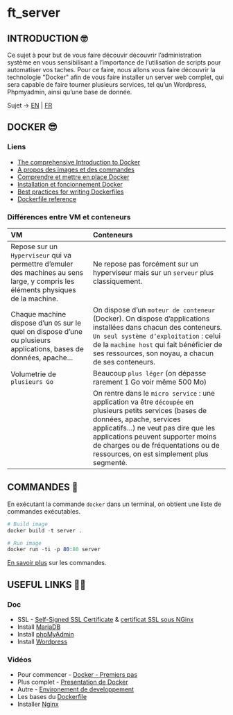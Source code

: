 # ft_server

## INTRODUCTION 🤓

Ce sujet à pour but de vous faire découvir découvrir l’administration système en vous sensibilisant a l’importance de l’utilisation de scripts pour automatiser vos taches. Pour ce faire, nous allons vous faire découvrir la technologie "Docker" afin de vous faire installer un server web complet, qui sera capable de faire tourner plusieurs services, tel qu’un Wordpress, Phpmyadmin, ainsi qu’une base de donnée.

Sujet -> [EN](https://github.com/tinaserra/ft_server/blob/master/links/ft_server_en.pdf) | [FR](https://github.com/tinaserra/ft_server/blob/master/links/ft_server_fr.pdf)

## DOCKER 😎

### Liens

* [The comprehensive Introduction to Docker](http://blog.brew.com.hk/introduction-to-docker/)
* [A propos des images et des commandes](https://www.wanadev.fr/24-tuto-docker-demarrer-docker-partie-2/)
* [Comprendre et mettre en place Docker](https://guillaumebriday.fr/comprendre-et-mettre-en-place-docker)
* [Installation et foncionnement Docker](https://www.ionos.fr/digitalguide/serveur/configuration/tutoriel-docker-installation-et-premiers-pas/)
* [Best practices for writing Dockerfiles](https://docs.docker.com/develop/develop-images/dockerfile_best-practices/)
* [Dockerfile reference](https://docs.docker.com/engine/reference/builder/#entrypoint)

### Différences entre VM et conteneurs

|VM|Conteneurs|
| :--- | :--- |
|Repose sur un ```Hyperviseur``` qui va permettre d’emuler des machines au sens large, y compris les éléments physiques de la machine.|Ne repose pas forcément sur un hyperviseur mais sur un ```serveur``` plus classiquement.|
|Chaque machine dispose d’un ```OS``` sur le quel on dispose d’une ou plusieurs applications, bases de données, apache…|On dispose d’un ```moteur de conteneur``` (Docker). On dispose d’applications installées dans chacun des conteneurs. ```Un seul système d’exploitation``` : celui de la ```machine host``` qui fait bénéficier de ses ressources, son noyau, a chacun de ses conteneurs.|
|Volumetrie de ```plusieurs Go```|Beaucoup ```plus léger``` (on dépasse rarement 1 Go voir même 500 Mo)|
||On rentre dans le ```micro service``` : une application va être ```découpée``` en plusieurs petits services (bases de données, apache, services applicatifs…) ne veut pas dire que les applications peuvent supporter moins de charges ou de fréquentations ou de ressources, on est simplement plus segmenté.|


## COMMANDES 🦁

En exécutant la commande ```docker``` dans un terminal, on obtient une liste de commandes exécutables.

```s
# Build image
docker build -t server .

# Run image
docker run -ti -p 80:80 server
```

[En savoir plus](https://www.wanadev.fr/27-tuto-docker-les-commandes-et-docker-partie-3/) sur les commandes.


## USEFUL LINKS 🤙🏼

### Doc

* SSL - [Self-Signed SSL Certificate](https://linuxize.com/post/creating-a-self-signed-ssl-certificate/) & [certificat SSL sous NGinx](https://admin-serv.net/blog/670/creer-et-installer-un-certificat-ssl-sous-nginx/)
* Install [MariaDB](https://www.digitalocean.com/community/tutorials/how-to-install-linux-nginx-mariadb-php-lemp-stack-on-debian-10)
* Install [phpMyAdmin](https://www.digitalocean.com/community/tutorials/how-to-install-phpmyadmin-from-source-debian-10)
* Install [Wordpress](https://www.osradar.com/install-wordpress-debian-10/)

### Vidéos

* Pour commencer - [Docker - Premiers pas](https://www.youtube.com/watch?v=fdlZqRZXWOc)
* Plus complet - [Presentation de Docker](https://www.youtube.com/watch?v=XgKOC6X8W28)
* Autre - [Environement de developpement](https://www.youtube.com/watch?v=F9R1EOaA7EA)
* Les bases du [Dockerfile](https://www.youtube.com/watch?v=8q0wcmeJ2Gk) 
* Installer [Nginx](https://www.youtube.com/watch?v=YD_exb9aPZU)
